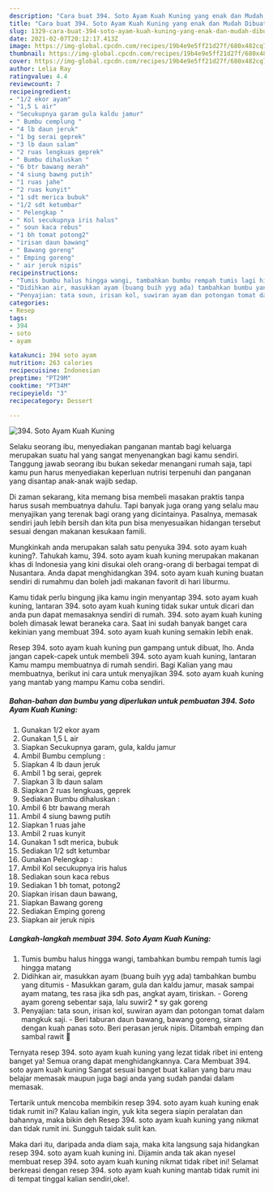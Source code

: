 ```yaml
---
description: "Cara buat 394. Soto Ayam Kuah Kuning yang enak dan Mudah Dibuat"
title: "Cara buat 394. Soto Ayam Kuah Kuning yang enak dan Mudah Dibuat"
slug: 1329-cara-buat-394-soto-ayam-kuah-kuning-yang-enak-dan-mudah-dibuat
date: 2021-02-07T20:12:17.413Z
image: https://img-global.cpcdn.com/recipes/19b4e9e5ff21d27f/680x482cq70/394-soto-ayam-kuah-kuning-foto-resep-utama.jpg
thumbnail: https://img-global.cpcdn.com/recipes/19b4e9e5ff21d27f/680x482cq70/394-soto-ayam-kuah-kuning-foto-resep-utama.jpg
cover: https://img-global.cpcdn.com/recipes/19b4e9e5ff21d27f/680x482cq70/394-soto-ayam-kuah-kuning-foto-resep-utama.jpg
author: Lelia Ray
ratingvalue: 4.4
reviewcount: 7
recipeingredient:
- "1/2 ekor ayam"
- "1,5 L air"
- "Secukupnya garam gula kaldu jamur"
- " Bumbu cemplung "
- "4 lb daun jeruk"
- "1 bg serai geprek"
- "3 lb daun salam"
- "2 ruas lengkuas geprek"
- " Bumbu dihaluskan "
- "6 btr bawang merah"
- "4 siung bawng putih"
- "1 ruas jahe"
- "2 ruas kunyit"
- "1 sdt merica bubuk"
- "1/2 sdt ketumbar"
- " Pelengkap "
- " Kol secukupnya iris halus"
- " soun kaca rebus"
- "1 bh tomat potong2"
- "irisan daun bawang"
- " Bawang goreng"
- " Emping goreng"
- " air jeruk nipis"
recipeinstructions:
- "Tumis bumbu halus hingga wangi, tambahkan bumbu rempah tumis lagi hingga matang"
- "Didihkan air, masukkan ayam (buang buih yyg ada) tambahkan bumbu yang ditumis Masukkan garam, gula dan kaldu jamur, masak sampai ayam matang, tes rasa jika sdh pas, angkat ayam, tiriskan. Goreng ayam goreng sebentar saja, lalu suwir2 * sy gak goreng"
- "Penyajian: tata soun, irisan kol, suwiran ayam dan potongan tomat dalam mangkuk saji.  Beri taburan daun bawang, bawang goreng, siram dengan kuah panas soto. Beri perasan jeruk nipis. Ditambah emping dan sambal rawit 🙂"
categories:
- Resep
tags:
- 394
- soto
- ayam

katakunci: 394 soto ayam 
nutrition: 263 calories
recipecuisine: Indonesian
preptime: "PT29M"
cooktime: "PT34M"
recipeyield: "3"
recipecategory: Dessert

---
```



![394. Soto Ayam Kuah Kuning](https://img-global.cpcdn.com/recipes/19b4e9e5ff21d27f/680x482cq70/394-soto-ayam-kuah-kuning-foto-resep-utama.jpg)

Selaku seorang ibu, menyediakan panganan mantab bagi keluarga merupakan suatu hal yang sangat menyenangkan bagi kamu sendiri. Tanggung jawab seorang ibu bukan sekedar menangani rumah saja, tapi kamu pun harus menyediakan keperluan nutrisi terpenuhi dan panganan yang disantap anak-anak wajib sedap.

Di zaman  sekarang, kita memang bisa membeli masakan praktis tanpa harus susah membuatnya dahulu. Tapi banyak juga orang yang selalu mau menyajikan yang terenak bagi orang yang dicintainya. Pasalnya, memasak sendiri jauh lebih bersih dan kita pun bisa menyesuaikan hidangan tersebut sesuai dengan makanan kesukaan famili. 



Mungkinkah anda merupakan salah satu penyuka 394. soto ayam kuah kuning?. Tahukah kamu, 394. soto ayam kuah kuning merupakan makanan khas di Indonesia yang kini disukai oleh orang-orang di berbagai tempat di Nusantara. Anda dapat menghidangkan 394. soto ayam kuah kuning buatan sendiri di rumahmu dan boleh jadi makanan favorit di hari liburmu.

Kamu tidak perlu bingung jika kamu ingin menyantap 394. soto ayam kuah kuning, lantaran 394. soto ayam kuah kuning tidak sukar untuk dicari dan anda pun dapat memasaknya sendiri di rumah. 394. soto ayam kuah kuning boleh dimasak lewat beraneka cara. Saat ini sudah banyak banget cara kekinian yang membuat 394. soto ayam kuah kuning semakin lebih enak.

Resep 394. soto ayam kuah kuning pun gampang untuk dibuat, lho. Anda jangan capek-capek untuk membeli 394. soto ayam kuah kuning, lantaran Kamu mampu membuatnya di rumah sendiri. Bagi Kalian yang mau membuatnya, berikut ini cara untuk menyajikan 394. soto ayam kuah kuning yang mantab yang mampu Kamu coba sendiri.

<!--inarticleads1-->

##### Bahan-bahan dan bumbu yang diperlukan untuk pembuatan 394. Soto Ayam Kuah Kuning:

1. Gunakan 1/2 ekor ayam
1. Gunakan 1,5 L air
1. Siapkan Secukupnya garam, gula, kaldu jamur
1. Ambil  Bumbu cemplung :
1. Siapkan 4 lb daun jeruk
1. Ambil 1 bg serai, geprek
1. Siapkan 3 lb daun salam
1. Siapkan 2 ruas lengkuas, geprek
1. Sediakan  Bumbu dihaluskan :
1. Ambil 6 btr bawang merah
1. Ambil 4 siung bawng putih
1. Siapkan 1 ruas jahe
1. Ambil 2 ruas kunyit
1. Gunakan 1 sdt merica, bubuk
1. Sediakan 1/2 sdt ketumbar
1. Gunakan  Pelengkap :
1. Ambil  Kol secukupnya iris halus
1. Sediakan  soun kaca rebus
1. Sediakan 1 bh tomat, potong2
1. Siapkan irisan daun bawang,
1. Siapkan  Bawang goreng
1. Sediakan  Emping goreng
1. Siapkan  air jeruk nipis




<!--inarticleads2-->

##### Langkah-langkah membuat 394. Soto Ayam Kuah Kuning:

1. Tumis bumbu halus hingga wangi, tambahkan bumbu rempah tumis lagi hingga matang
1. Didihkan air, masukkan ayam (buang buih yyg ada) tambahkan bumbu yang ditumis - Masukkan garam, gula dan kaldu jamur, masak sampai ayam matang, tes rasa jika sdh pas, angkat ayam, tiriskan. - Goreng ayam goreng sebentar saja, lalu suwir2 * sy gak goreng
1. Penyajian: tata soun, irisan kol, suwiran ayam dan potongan tomat dalam mangkuk saji.  - Beri taburan daun bawang, bawang goreng, siram dengan kuah panas soto. Beri perasan jeruk nipis. Ditambah emping dan sambal rawit 🙂




Ternyata resep 394. soto ayam kuah kuning yang lezat tidak ribet ini enteng banget ya! Semua orang dapat menghidangkannya. Cara Membuat 394. soto ayam kuah kuning Sangat sesuai banget buat kalian yang baru mau belajar memasak maupun juga bagi anda yang sudah pandai dalam memasak.

Tertarik untuk mencoba membikin resep 394. soto ayam kuah kuning enak tidak rumit ini? Kalau kalian ingin, yuk kita segera siapin peralatan dan bahannya, maka bikin deh Resep 394. soto ayam kuah kuning yang nikmat dan tidak rumit ini. Sungguh taidak sulit kan. 

Maka dari itu, daripada anda diam saja, maka kita langsung saja hidangkan resep 394. soto ayam kuah kuning ini. Dijamin anda tak akan nyesel membuat resep 394. soto ayam kuah kuning nikmat tidak ribet ini! Selamat berkreasi dengan resep 394. soto ayam kuah kuning mantab tidak rumit ini di tempat tinggal kalian sendiri,oke!.

